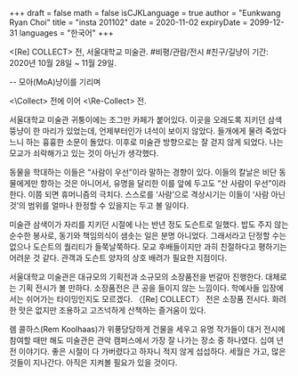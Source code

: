 +++
draft = false
math = false
isCJKLanguage = true
author = "Eunkwang Ryan Choi"
title = "insta 201102"
date = 2020-11-02
expiryDate = 2099-12-31
languages = "한국어"
+++

<\[Re] COLLECT> 전, 서울대학교 미술관. #비평/관람/전시 #친구/길냥이 기간: 2020년 10월 28일 ~ 11월 29일. 
  
-- 모아(MoA)냥이를 기리며  
  
<\Collect> 전에 이어 <\Re-Collect> 전.

서울대학교 미술관 귀퉁이에는 조그만 카페가 붙어있다. 이곳을 오래도록 지키던 삼색 뚱냥이 한 마리가 있었는데, 언제부터인가 녀석이 보이지 않았다. 들개에게 물려 죽었다느니 하는 흉흉한 소문이 돌았다. 이후로 미술관 방향으로는 잘 걷지 않게 되었다. 나는 모교가 쇠락해가고 있는 것이 아닌가 생각했다.

동물을 학대하는 이들은 “사람이 우선”이라 말하는 경향이 있다. 이들의 칼날은 비단 동물에게만 향하는 것은 아니어서, 유명을 달리한 이를 앞에 두고도 “산 사람이 우선”이라 한다. 이쯤 되면 휴머니즘의 극치다. 스스로를 ‘사람’으로 격상시기는 이들이 ‘사람 아닌 것’의 범위를 얼마나 한정할 수 있을지는 두고 볼 일이다.

미술관 삼색이가 자리를 지키던 시절에 나는 반년 정도 도슨트로 일했다. 밥도 주지 않는 순수한 봉사로, 동기와 책임의식이 샘솟는 일은 분명 아니었다. 그래서라고 단정할 수는 없으나 도슨트의 퀄리티가 들쭉날쭉하다. 모교 후배들이지만 과히 친절하다고 평하기는 어려운 것 같다. 관객과 도슨트 양자의 상호 배려가 필요한 지점이다.

서울대학교 미술관은 대규모의 기획전과 소규모의 소장품전을 번갈아 진행한다. 대체로는 기획 전시가 볼 만하다. 소장품전은 큰 공을 들이지 않는 느낌이다. 학예사들 입장에서는 쉬어가는 타이밍인지도 모르겠다. 〈\[Re] COLLECT〉 전은 소장품 전시다. 화려한 맛은 없지만 조용하고 고즈넉하게 산책하는 즐거움이 있다.

렘 콜하스(Rem Koolhaas)가 위풍당당하게 건물을 세우고 유명 작가들이 대거 전시에 참여할 때만 해도 미술관은 관악 캠퍼스에서 가장 잘 나가는 장소 중 하나였다. 십여 년 전 이야기다. 좋은 시절이 다 가버렸다고 하자니 적지 않게 섭섭하다. 세월은 가고, 많은 것들이 지나간다. 아직은 지켜볼 필요가 있을 것이다. 